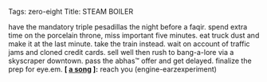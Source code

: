 Tags: zero-eight
Title: STEAM BOILER
  
have the mandatory triple pesadillas the night before a faqir. spend extra time on the porcelain throne, miss important five minutes. eat truck dust and make it at the last minute. take the train instead. wait on account of traffic jams and cloned credit cards. sell well then rush to bang-a-lore via a skyscraper downtown. pass the abhas™ offer and get delayed. finalize the prep for eye.em.
**[ [a song](https://open.spotify.com/track/5J93RGFsiXjNzkFobNnQAo) ]:** reach you (engine-earzexperiment)